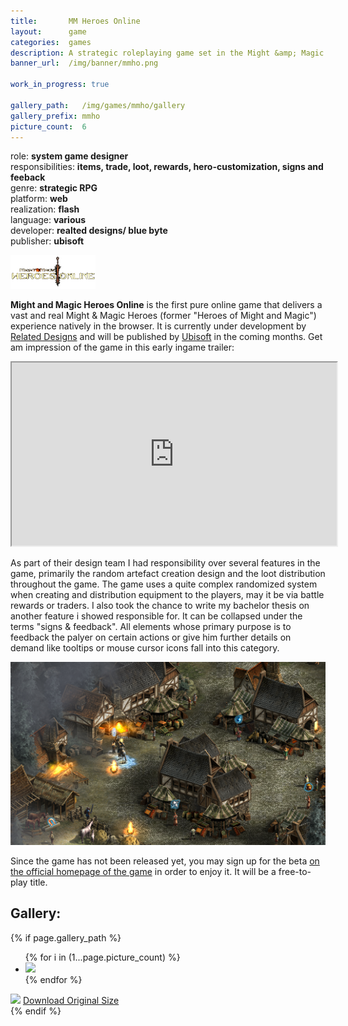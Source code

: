 ```yaml
---
title:       MM Heroes Online
layout:      game
categories:  games
description: A strategic roleplaying game set in the Might &amp; Magic Heroes universe.
banner_url:  /img/banner/mmho.png

work_in_progress: true

gallery_path:   /img/games/mmho/gallery
gallery_prefix: mmho
picture_count:  6
---
```

role: __system game designer__  
responsibilities: __items, trade, loot, rewards, hero-customization, signs and feeback__  
genre: __strategic RPG__  
platform: __web__  
realization: __flash__  
language: __various__  
developer: __realted designs/ blue byte__  
publisher: __ubisoft__  
 
 
 
<img class="float left"
       src="/img/games/mmho/mmho-inline-logo.png"
       alt="official logo"
     title="official logo">

__Might and Magic Heroes Online__ is the first pure online game that
delivers a vast and real Might &amp; Magic Heroes (former "Heroes of Might and Magic")
experience natively in the browser. It is currently under development by [Related Designs][relatedHomepage]
and will be published by [Ubisoft][ubiHomepage] in the coming months. Get am impression
of the game in this early ingame trailer:

<iframe 
    src="http://player.vimeo.com/video/80543465?title=0&amp;byline=0&amp;portrait=0&amp;color=c5c533" 
    width="520" 
    height="293" 
    webkitAllowFullScreen="true"
    mozallowfullscreen="true"
    allowFullScreen="true">
</iframe>

As part of their design team I had responsibility over several features in the game, primarily the random artefact creation design
and the loot distribution throughout the game. The game uses a quite complex randomized system when creating and distribution equipment to the players,
may it be via battle rewards or traders.
I also took the chance to write my bachelor thesis on another feature i showed responsible for. It can
be collapsed under the terms "signs &amp; feedback". All elements whose primary purpose is to feedback the palyer on certain actions or give him further details
on demand like tooltips or mouse cursor icons fall into this category.


<a href="/img/games/mmho/mmho-inline-original-1.png">
  <img src="/img/games/mmho/mmho-inline-preview-1.png" alt="MMHO Ingame Shot">
</a>


Since the game has not been released yet, you may sign up for the beta [on the official homepage of the game][mmhoHP] in order to enjoy it. It will be a free-to-play
title.




## Gallery:

<!-- gallery snippet -->
{% if page.gallery_path %}
<div class="gallery">
  <ul>
    {% for i in (1...page.picture_count) %}
    <li>
      <a {% if i == 1 %}class="active"{% endif %}
         href="{{ page.gallery_path }}/{{ page.gallery_prefix }}-original-{{ i }}.png"
         data-preview-url="{{ page.gallery_path }}/{{ page.gallery_prefix }}-preview-{{ i }}.png">
        <img src="{{ page.gallery_path }}/{{ page.gallery_prefix }}-thumb-{{ i }}.png" />
      </a>
    </li>
    {% endfor %}
  </ul>

  <div class="display-wrapper">
    <img src="{{ page.gallery_path }}/{{ page.gallery_prefix }}-preview-1.png" />
    <a href="{{ page.gallery_path }}/{{ page.gallery_prefix }}-original-1.png">Download Original Size</a>
  </div>
</div>
{% endif %}
<!-- gallery snippet -->

[relatedHomepage]: http://www.related-designs.com
[ubiHomepage]: http://www.ubi.com
[mmhoHP]: http://heroes-online.com
